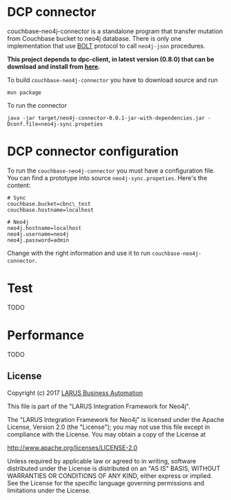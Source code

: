 # DCP connector
couchbase-neo4j-connector is a standalone program that transfer mutation from Couchbase bucket to neo4j database.
There is only one implementation that use [BOLT](https://neo4j.com/blog/neo4j-3-0-milestone-1-release/) protocol to call `neo4j-json` procedures.

**This project depends to dpc-client, in latest version (0.8.0) that can be download and install from [here](https://github.com/couchbaselabs/java-dcp-client).**

To build `couchbase-neo4j-connector` you have to download source and run

```
mvn package
```

To run the connector 

```
java -jar target/neo4j-connector-0.0.1-jar-with-dependencies.jar -Dconf.file=neo4j-sync.propeties
```

# DCP connector configuration
To run the `couchbase-neo4j-connector` you must have a configuration file. You can find a prototype into source `neo4j-sync.propeties`.
Here's the content:

```
# Sync
couchbase.bucket=cbnc\_test
couchbase.hostname=localhost

# Neo4j
neo4j.hostname=localhost
neo4j.username=neo4j
neo4j.password=admin

```

Change with the right information and use it to run `couchbase-neo4j-connector`.


# Test
TODO

# Performance
TODO

## License

Copyright (c) 2017 [LARUS Business Automation](http://www.larus-ba.it)

This file is part of the "LARUS Integration Framework for Neo4j".

The "LARUS Integration Framework for Neo4j" is licensed
under the Apache License, Version 2.0 (the "License");
you may not use this file except in compliance with the License.
You may obtain a copy of the License at

http://www.apache.org/licenses/LICENSE-2.0

Unless required by applicable law or agreed to in writing, software
distributed under the License is distributed on an "AS IS" BASIS,
WITHOUT WARRANTIES OR CONDITIONS OF ANY KIND, either express or implied.
See the License for the specific language governing permissions and
limitations under the License.

